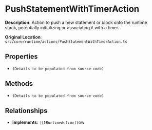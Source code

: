 # PushStatementWithTimerAction

**Description**: Action to push a new statement or block onto the runtime stack, potentially initializing or associating it with a timer.

**Original Location**: `src/core/runtime/actions/PushStatementWithTimerAction.ts`

## Properties

*   `(Details to be populated from source code)`

## Methods

*   `(Details to be populated from source code)`

## Relationships
*   **Implements**: `[[IRuntimeAction]]`ow 